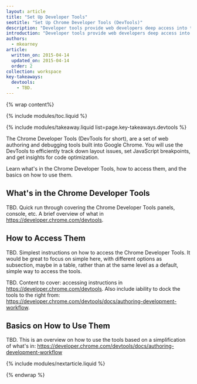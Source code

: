 ```yaml
---
layout: article
title: "Set Up Developer Tools"
seotitle: "Set Up Chrome Developer Tools (DevTools)"
description: "Developer tools provide web developers deep access into the internals of the browser and their web application. Use the Chrome Developer Tools to efficiently track down layout issues, set JavaScript breakpoints, and get insights for code optimization."
introduction: "Developer tools provide web developers deep access into the internals of the browser and their web application."
authors:
  - mkearney
article:
  written_on: 2015-04-14
  updated_on: 2015-04-14
  order: 2
collection: workspace
key-takeaways:
  devtools: 
    - TBD.
---
```


{% wrap content%}

{% include modules/toc.liquid %}

{% include modules/takeaway.liquid list=page.key-takeaways.devtools %}

The Chrome Developer Tools (DevTools for short), are a set of web authoring and debugging tools built into Google Chrome. You will use the DevTools to efficiently track down layout issues, set JavaScript breakpoints, and get insights for code optimization.

Learn what's in the Chrome Developer Tools, how to access them, and the basics on how to use them.

## What's in the Chrome Developer Tools

TBD. Quick run through covering the Chrome Developer Tools panels, console, etc. A brief overview of what in https://developer.chrome.com/devtools.

## How to Access Them

TBD. Simplest instructions on how to access the Chrome Developer Tools. It would be great to focus on simple here, with different options as subsection, maybe in a table, rather than at the same level as a default, simple way to access the tools.

TBD. Content to cover: accessing instructions in https://developer.chrome.com/devtools. Also include iability to dock the tools to the right from: https://developer.chrome.com/devtools/docs/authoring-development-workflow.

## Basics on How to Use Them

TBD. This is an overview on how to use the tools based on a simplification of what's in: https://developer.chrome.com/devtools/docs/authoring-development-workflow

{% include modules/nextarticle.liquid %}

{% endwrap %}
